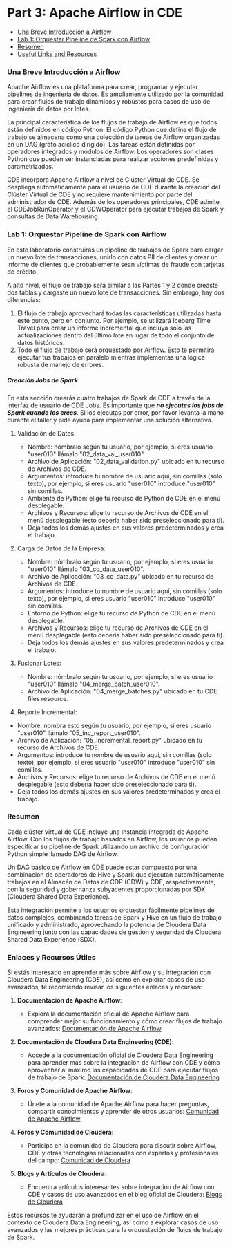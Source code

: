 # Part 3: Apache Airflow in CDE

* [Una Breve Introducción a Airflow](https://github.com/pdefusco/cde_intro_hol_110424/blob/main/step_by_step_guides/espanol/part_03_airflow.md#una-breve-introducci%C3%B3n-a-airflow)
* [Lab 1: Orquestar Pipeline de Spark con Airflow](https://github.com/pdefusco/cde_intro_hol_110424/blob/main/step_by_step_guides/espanol/part_03_airflow.md#lab-1-orquestar-pipeline-de-spark-con-airflow)
* [Resumen](https://github.com/pdefusco/cde_intro_hol_110424/blob/main/step_by_step_guides/espanol/part_03_airflow.md#resumen)
* [Useful Links and Resources](https://github.com/pdefusco/cde_intro_hol_110424/blob/main/step_by_step_guides/espanol/part_03_airflow.md#enlaces-y-recursos-%C3%BAtiles)

### Una Breve Introducción a Airflow

Apache Airflow es una plataforma para crear, programar y ejecutar pipelines de ingeniería de datos. Es ampliamente utilizado por la comunidad para crear flujos de trabajo dinámicos y robustos para casos de uso de ingeniería de datos por lotes.

La principal característica de los flujos de trabajo de Airflow es que todos están definidos en código Python. El código Python que define el flujo de trabajo se almacena como una colección de tareas de Airflow organizadas en un DAG (grafo acíclico dirigido). Las tareas están definidas por operadores integrados y módulos de Airflow. Los operadores son clases Python que pueden ser instanciadas para realizar acciones predefinidas y parametrizadas.

CDE incorpora Apache Airflow a nivel de Clúster Virtual de CDE. Se despliega automáticamente para el usuario de CDE durante la creación del Clúster Virtual de CDE y no requiere mantenimiento por parte del administrador de CDE. Además de los operadores principales, CDE admite el CDEJobRunOperator y el CDWOperator para ejecutar trabajos de Spark y consultas de Data Warehousing.

### Lab 1: Orquestar Pipeline de Spark con Airflow

En este laboratorio construirás un pipeline de trabajos de Spark para cargar un nuevo lote de transacciones, unirlo con datos PII de clientes y crear un informe de clientes que probablemente sean víctimas de fraude con tarjetas de crédito.

A alto nivel, el flujo de trabajo será similar a las Partes 1 y 2 donde creaste dos tablas y cargaste un nuevo lote de transacciones. Sin embargo, hay dos diferencias:

1. El flujo de trabajo aprovechará todas las características utilizadas hasta este punto, pero en conjunto. Por ejemplo, se utilizará Iceberg Time Travel para crear un informe incremental que incluya solo las actualizaciones dentro del último lote en lugar de todo el conjunto de datos históricos.
2. Todo el flujo de trabajo será orquestado por Airflow. Esto te permitirá ejecutar tus trabajos en paralelo mientras implementas una lógica robusta de manejo de errores.

##### Creación Jobs de Spark

En esta sección crearás cuatro trabajos de Spark de CDE a través de la interfaz de usuario de CDE Jobs. Es importante que ***no ejecutes los jobs de Spark cuando los crees***. Si los ejecutas por error, por favor levanta la mano durante el taller y pide ayuda para implementar una solución alternativa.

1. Validación de Datos:
   - Nombre: nómbralo según tu usuario, por ejemplo, si eres usuario "user010" llámalo "02_data_val_user010".
   - Archivo de Aplicación: "02_data_validation.py" ubicado en tu recurso de Archivos de CDE.
   - Argumentos: introduce tu nombre de usuario aquí, sin comillas (solo texto), por ejemplo, si eres usuario "user010" introduce "user010" sin comillas.
   - Ambiente de Python: elige tu recurso de Python de CDE en el menú desplegable.
   - Archivos y Recursos: elige tu recurso de Archivos de CDE en el menú desplegable (esto debería haber sido preseleccionado para ti).
   - Deja todos los demás ajustes en sus valores predeterminados y crea el trabajo.

2. Carga de Datos de la Empresa:
   - Nombre: nómbralo según tu usuario, por ejemplo, si eres usuario "user010" llámalo "03_co_data_user010".
   - Archivo de Aplicación: "03_co_data.py" ubicado en tu recurso de Archivos de CDE.
   - Argumentos: introduce tu nombre de usuario aquí, sin comillas (solo texto), por ejemplo, si eres usuario "user010" introduce "user010" sin comillas.
   - Entorno de Python: elige tu recurso de Python de CDE en el menú desplegable.
   - Archivos y Recursos: elige tu recurso de Archivos de CDE en el menú desplegable (esto debería haber sido preseleccionado para ti).
   - Deja todos los demás ajustes en sus valores predeterminados y crea el trabajo.

3. Fusionar Lotes:
   - Nombre: nómbralo según tu usuario, por ejemplo, si eres usuario "user010" llámalo "04_merge_batch_user010".
   - Archivo de Aplicación: "04_merge_batches.py" ubicado en tu CDE files resource.

4. Reporte Incremental:
  - Nombre: nombra esto según tu usuario, por ejemplo, si eres usuario "user010" llámalo "05_inc_report_user010".
  - Archivo de Aplicación: "05_incremental_report.py" ubicado en tu recurso de Archivos de CDE.
  - Argumentos: introduce tu nombre de usuario aquí, sin comillas (solo texto), por ejemplo, si eres usuario "user010" introduce "user010" sin comillas.
  - Archivos y Recursos: elige tu recurso de Archivos de CDE en el menú desplegable (esto debería haber sido preseleccionado para ti).
  - Deja todos los demás ajustes en sus valores predeterminados y crea el trabajo.


### Resumen

Cada clúster virtual de CDE incluye una instancia integrada de Apache Airflow. Con los flujos de trabajo basados en Airflow, los usuarios pueden especificar su pipeline de Spark utilizando un archivo de configuración Python simple llamado DAG de Airflow.

Un DAG básico de Airflow en CDE puede estar compuesto por una combinación de operadores de Hive y Spark que ejecutan automáticamente trabajos en el Almacén de Datos de CDP (CDW) y CDE, respectivamente, con la seguridad y gobernanza subyacentes proporcionadas por SDX (Cloudera Shared Data Experience).

Esta integración permite a los usuarios orquestar fácilmente pipelines de datos complejos, combinando tareas de Spark y Hive en un flujo de trabajo unificado y administrado, aprovechando la potencia de Cloudera Data Engineering junto con las capacidades de gestión y seguridad de Cloudera Shared Data Experience (SDX).

### Enlaces y Recursos Útiles

Si estás interesado en aprender más sobre Airflow y su integración con Cloudera Data Engineering (CDE), así como en explorar casos de uso avanzados, te recomiendo revisar los siguientes enlaces y recursos:

   1. **Documentación de Apache Airflow**:
      - Explora la documentación oficial de Apache Airflow para comprender mejor su funcionamiento y cómo crear flujos de trabajo avanzados: [Documentación de Apache Airflow](https://airflow.apache.org/docs/)

   2. **Documentación de Cloudera Data Engineering (CDE)**:
      - Accede a la documentación oficial de Cloudera Data Engineering para aprender más sobre la integración de Airflow con CDE y cómo aprovechar al máximo las capacidades de CDE para ejecutar flujos de trabajo de Spark: [Documentación de Cloudera Data Engineering](https://docs.cloudera.com/data-engineering/cloud/index.html)

   3. **Foros y Comunidad de Apache Airflow**:
      - Únete a la comunidad de Apache Airflow para hacer preguntas, compartir conocimientos y aprender de otros usuarios: [Comunidad de Apache Airflow](https://community.apache.org/)

   4. **Foros y Comunidad de Cloudera**:
      - Participa en la comunidad de Cloudera para discutir sobre Airflow, CDE y otras tecnologías relacionadas con expertos y profesionales del campo: [Comunidad de Cloudera](https://community.cloudera.com/)

   5. **Blogs y Artículos de Cloudera**:
      - Encuentra artículos interesantes sobre integración de Airflow con CDE y casos de uso avanzados en el blog oficial de Cloudera: [Blogs de Cloudera](https://blog.cloudera.com/)

Estos recursos te ayudarán a profundizar en el uso de Airflow en el contexto de Cloudera Data Engineering, así como a explorar casos de uso avanzados y las mejores prácticas para la orquestación de flujos de trabajo de Spark.
